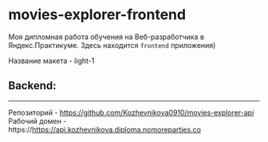 # movies-explorer-frontend
Моя дипломная работа обучения на Веб-разработчика в Яндекс.Практикуме. Здесь находится `frontend` приложения)

Название макета - light-1
## Backend:
-----------------------
Репозиторий - https://github.com/Kozhevnikova0910/movies-explorer-api
Рабочий домен - https://https://api.kozhevnikova.diploma.nomoreparties.co